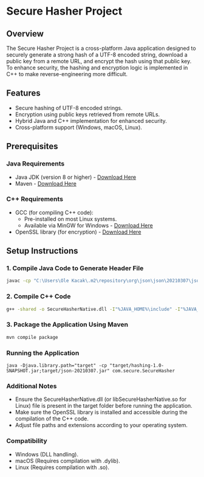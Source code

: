 # Secure Hasher Project

## Overview

The Secure Hasher Project is a cross-platform Java application designed to securely generate a strong hash of a UTF-8 encoded string, download a public key from a remote URL, and encrypt the hash using that public key. To enhance security, the hashing and encryption logic is implemented in C++ to make reverse-engineering more difficult.

## Features

- Secure hashing of UTF-8 encoded strings.
- Encryption using public keys retrieved from remote URLs.
- Hybrid Java and C++ implementation for enhanced security.
- Cross-platform support (Windows, macOS, Linux).

## Prerequisites

### Java Requirements

- Java JDK (version 8 or higher) - [Download Here](https://www.oracle.com/java/technologies/javase-jdk8-downloads.html)
- Maven - [Download Here](https://maven.apache.org/download.cgi)

### C++ Requirements

- GCC (for compiling C++ code):
  - Pre-installed on most Linux systems.
  - Available via MinGW for Windows - [Download Here](http://www.mingw.org/)
- OpenSSL library (for encryption) - [Download Here](https://www.openssl.org/source/)

## Setup Instructions

### 1. Compile Java Code to Generate Header File

```sh
javac -cp "C:\Users\Ole Kacak\.m2\repository\org\json\json\20210307\json-20210307.jar" -h ../cpp src/main/java/com/secure/SecureHasher.java
```

### 2. Compile C++ Code

```sh
g++ -shared -o SecureHasherNative.dll -I"%JAVA_HOME%\include" -I"%JAVA_HOME%\include\win32" SecureHasher.cpp -lssl -lcrypto
```

### 3. Package the Application Using Maven

```sh
mvn compile package
```

### Running the Application
```
java -Djava.library.path="target" -cp "target/hashing-1.0-SNAPSHOT.jar;target/json-20210307.jar" com.secure.SecureHasher
```

### Additional Notes
- Ensure the SecureHasherNative.dll (or libSecureHasherNative.so for Linux) file is present in the target folder before running the application.
- Make sure the OpenSSL library is installed and accessible during the compilation of the C++ code.
- Adjust file paths and extensions according to your operating system.

### Compatibility
- Windows (DLL handling).
- macOS (Requires compilation with .dylib).
- Linux (Requires compilation with .so).
